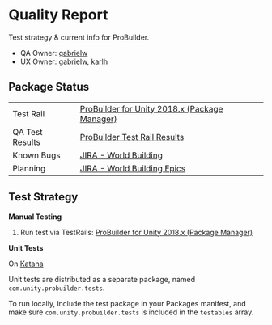 # Quality Report

Test strategy & current info for ProBuilder.

- QA Owner: [gabrielw](gabrielw@unity3d.com)
- UX Owner: [gabrielw](gabrielw@unity3d.com), [karlh](karlh@unity3d.com)

## Package Status

| | |
|--|--|
|Test Rail | [ProBuilder for Unity 2018.x (Package Manager)](https://qatestrail.hq.unity3d.com/index.php?/projects/overview/32) |
| QA Test Results | [ProBuilder Test Rail Results](https://qatestrail.hq.unity3d.com/index.php?/runs/view/11092&group_by=cases:section_id&group_order=asc) |
| Known Bugs | [JIRA - World Building](https://unity3d.atlassian.net/secure/RapidBoard.jspa?rapidView=73&projectKey=WB&view=planning&selectedIssue=WB-1106&epics=visible) |
| Planning | [JIRA - World Building Epics](https://unity3d.atlassian.net/secure/RapidBoard.jspa?rapidView=73&projectKey=WB&view=planning&selectedIssue=WB-1106&epics=visible) |

## Test Strategy

**Manual Testing**

1. Run test via TestRails: [ProBuilder for Unity 2018.x (Package Manager)](https://qatestrail.hq.unity3d.com/index.php?/projects/overview/32)

**Unit Tests**

On [Katana](https://katana.bf.unity3d.com/projects/com.unity.probuilder/builders?automation-tools_branch=master&comunityprobuilder_branch=master&package-validation-suite_branch=master&unity_branch=trunk)

Unit tests are distributed as a separate package, named `com.unity.probuilder.tests`.

To run locally, include the test package in your Packages manifest, and make sure `com.unity.probuilder.tests` is included in the `testables` array.
